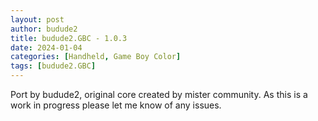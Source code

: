 ```yaml
---
layout: post
author: budude2
title: budude2.GBC - 1.0.3
date: 2024-01-04
categories: [Handheld, Game Boy Color]
tags: [budude2.GBC]
---
```

Port by budude2, original core created by mister community. As this is a work in progress please let me know of any issues.
